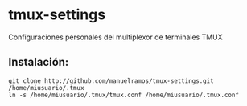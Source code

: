 tmux-settings
=============

Configuraciones personales del multiplexor de terminales TMUX

Instalación:
------------
    git clone http://github.com/manuelramos/tmux-settings.git /home/miusuario/.tmux
    ln -s /home/miusuario/.tmux/tmux.conf /home/miusuario/.tmux.conf
